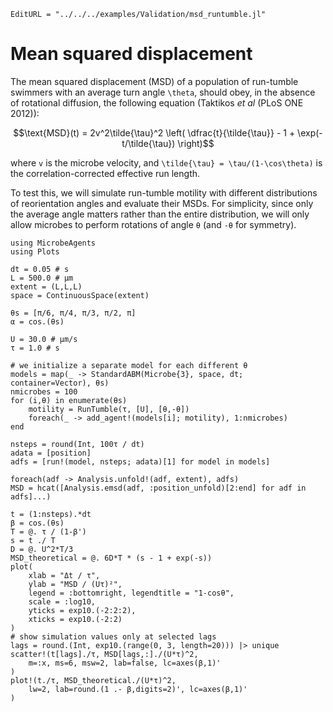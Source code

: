 ```@meta
EditURL = "../../../examples/Validation/msd_runtumble.jl"
```

# Mean squared displacement

The mean squared displacement (MSD) of a population of run-tumble swimmers
with an average turn angle ``\theta``, should obey, in the absence of
rotational diffusion, the following equation (Taktikos *et al* (PLoS ONE 2012)):
```math
\text{MSD}(t) = 2v^2\tilde{\tau}^2
\left( \dfrac{t}{\tilde{\tau}} - 1 + \exp(-t/\tilde{\tau}) \right)
```
where ``v`` is the microbe velocity, and ``\tilde{\tau} = \tau/(1-\cos\theta)``
is the correlation-corrected effective run length.

To test this, we will simulate run-tumble motility with different distributions
of reorientation angles and evaluate their MSDs.
For simplicity, since only the average angle matters rather than the entire
distribution, we will only allow microbes to perform rotations of angle `θ`
(and `-θ` for symmetry).

````@example msd_runtumble
using MicrobeAgents
using Plots

dt = 0.05 # s
L = 500.0 # μm
extent = (L,L,L)
space = ContinuousSpace(extent)

θs = [π/6, π/4, π/3, π/2, π]
α = cos.(θs)

U = 30.0 # μm/s
τ = 1.0 # s

# we initialize a separate model for each different θ
models = map(_ -> StandardABM(Microbe{3}, space, dt; container=Vector), θs)
nmicrobes = 100
for (i,θ) in enumerate(θs)
    motility = RunTumble(τ, [U], [θ,-θ])
    foreach(_ -> add_agent!(models[i]; motility), 1:nmicrobes)
end

nsteps = round(Int, 100τ / dt)
adata = [position]
adfs = [run!(model, nsteps; adata)[1] for model in models]

foreach(adf -> Analysis.unfold!(adf, extent), adfs)
MSD = hcat([Analysis.emsd(adf, :position_unfold)[2:end] for adf in adfs]...)

t = (1:nsteps).*dt
β = cos.(θs)
T = @. τ / (1-β')
s = t ./ T
D = @. U^2*T/3
MSD_theoretical = @. 6D*T * (s - 1 + exp(-s))
plot(
    xlab = "Δt / τ",
    ylab = "MSD / (Uτ)²",
    legend = :bottomright, legendtitle = "1-cosθ",
    scale = :log10,
    yticks = exp10.(-2:2:2),
    xticks = exp10.(-2:2)
)
# show simulation values only at selected lags
lags = round.(Int, exp10.(range(0, 3, length=20))) |> unique
scatter!(t[lags]./τ, MSD[lags,:]./(U*τ)^2,
    m=:x, ms=6, msw=2, lab=false, lc=axes(β,1)'
)
plot!(t./τ, MSD_theoretical./(U*τ)^2,
    lw=2, lab=round.(1 .- β,digits=2)', lc=axes(β,1)'
)
````


